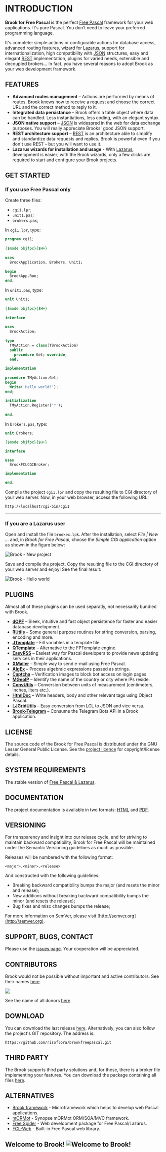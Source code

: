 # INTRODUCTION

**Brook for Free Pascal** is the perfect [Free Pascal](http://freepascal.org/) framework for your web applications. It's pure Pascal. You don't need to leave your preferred programming language.

It's complete: simple actions or configurable actions for database access, advanced routing features, wizard for [Lazarus](http://lazarus.freepascal.org), support for internationalization, high compatibility with [JSON](http://json.org) structures, easy and elegant [REST](http://en.wikipedia.org/wiki/Representational_state_transfer) implementation, plugins for varied needs, extensible and decoupled brokers... In fact, you have several reasons to adopt Brook as your web development framework.

## FEATURES

* **Advanced routes management** – Actions are performed by means of routes. Brook knows how to receive a request and choose the correct URL and the correct method to reply to it.
* **Integrated data persistance** – Brook offers a table object where data can be handled. Less instantiations, less coding, with an elegant syntax.
* **JSON native support** – [JSON](http://json.org) is widespred in the web for data exchange purposes. You will really appreciate Brooks' good JSON support.
* **REST architecture support** – [REST](http://en.wikipedia.org/wiki/Representational_state_transfer) is an architecture able to simplify and standardize data requests and replies. Brook is powerful even if you don't use REST – but you will want to use it.
* **Lazarus wizards for installation and usage** - With [Lazarus](http://www.lazarus.freepascal.org), development is easier; with the Brook wizards, only a few clicks are required to start and configure your Brook projects.

## GET STARTED

### If you use Free Pascal only

Create three files:

* `cgi1.lpr`;
* `unit1.pas`;
* `brokers.pas`;

In `cgi1.lpr`, type:

```pascal
program cgi1;
 
{$mode objfpc}{$H+}
 
uses
  BrookApplication, Brokers, Unit1;
 
begin
  BrookApp.Run;
end.
```

In `unit1.pas`, type:

```pascal
unit Unit1;
 
{$mode objfpc}{$H+}
 
interface
 
uses
  BrookAction;
 
type
  TMyAction = class(TBrookAction)
  public
    procedure Get; override;
  end;
 
implementation
 
procedure TMyAction.Get;
begin
  Write('Hello world!');
end;
 
initialization
  TMyAction.Register('*');
 
end.
```

In `brokers.pas`, type:

```pascal
unit Brokers;

{$mode objfpc}{$H+}

interface

uses
  BrookFCLCGIBroker;

implementation

end. 
```

Compile the project `cgi1.lpr` and copy the resulting file to CGI directory of your web server. Now, in your web browser, access the following URL:

`http://localhost/cgi-bin/cgi1`

***

### If you are a Lazarus user

Open and install the file `brookex.lpk`. After the installation, select _File | New ..._ and, in _Brook for Free Pascal_, choose the _Simple CGI application_ option as shown in the figure below:

![Brook - New project](https://user-images.githubusercontent.com/1456829/51649575-cd69d800-1f63-11e9-878d-5191b74faf77.png)

Save and compile the project. Copy the resulting file to the CGI directory of your web server and enjoy! See the final result:

![Brook - Hello world](https://user-images.githubusercontent.com/1456829/51649574-cd69d800-1f63-11e9-83ed-111a7cd19d79.png)

## PLUGINS

Almost all of these plugins can be used separatly, not necessarily bundled with Brook.

* **[dOPF](https://github.com/pascal-libs/dopf)** – Sleek, intuitive and fast object persistence for faster and easier database development.
* **[RUtils](https://github.com/risoflora/brookfreepascal/tree/main/plugins/rutils)** – Some general purpose routines for string conversion, parsing, encoding and more.
* **[JTemplate](https://github.com/risoflora/brookfreepascal/tree/master/plugins/jtemplate)** – Fill variables in a template file.
* **[QTemplate](https://github.com/leledumbo/QTemplate)** – Alternative to the FPTemplate engine.
* **[EasyRSS](https://github.com/risoflora/brookfreepascal/tree/master/plugins/easyrss)** – Easiest way for Pascal developers to provide news updating services in their applications.
* **[XMailer](https://github.com/risoflora/brookfreepascal/tree/master/plugins/xmailer)** – Simple way to send e-mail using Free Pascal.
* **[AlgEx](https://github.com/risoflora/brookfreepascal/tree/master/plugins/algex)** – Process algebraic expressions passed as strings.
* **[Captcha](https://github.com/risoflora/brookfreepascal/tree/master/plugins/captcha)** – Verification images to block bot access on login pages.
* **[MGeoIP](https://github.com/risoflora/brookfreepascal/tree/master/plugins/mgeoip)** – Identify the name of the country or city where IPs reside.
* **[ConvUtils](https://github.com/risoflora/brookfreepascal/tree/master/plugins/convutils)** – Conversion between units of measurement (centimeters, inches, liters etc.).
* **[HtmlDoc](https://github.com/risoflora/brookfreepascal/tree/master/plugins/htmldoc)** – Write headers, body and other relevant tags using Object Pascal.
* **[LJGridUtils](https://github.com/risoflora/brookfreepascal/tree/master/plugins/ljgridutils)** – Easy conversion from LCL to JSON and vice versa.
* **[Brook-Telegram](https://github.com/Al-Muhandis/brook-telegram)** – Consume the Telegram Bots API in a Brook application.

## LICENSE

The source code of the Brook for Free Pascal is distributed under the GNU Lesser General Public License. See the [project licence](https://github.com/risoflora/brookfreepascal/blob/master/LICENSE.txt) for copyright/license details.

## SYSTEM REQUIREMENTS

The stable version of [Free Pascal & Lazarus](https://sourceforge.net/projects/lazarus/).

## DOCUMENTATION

The project documentation is available in two formats: [HTML](https://risoflora.github.io/brookfreepascal-docs/index.html) and [PDF](https://risoflora.github.io/brookfreepascal-docs/Brook%20for%20Free%20Pascal.pdf).

## VERSIONING

For transparency and insight into our release cycle, and for striving to maintain backward compatibility, Brook for Free Pascal will be maintained under the Semantic Versioning guidelines as much as possible.

Releases will be numbered with the following format:

`<major>.<minor>.<release>`

And constructed with the following guidelines:

* Breaking backward compatibility bumps the major (and resets the minor and release);
* New additions without breaking backward compatibility bumps the minor (and resets the release);
* Bug fixes and misc changes bumps the release;

For more information on SemVer, please visit [http://semver.org](http://semver.org).

## SUPPORT, BUGS, CONTACT

Please use the [issues page](https://github.com/risoflora/brookfreepascal/issues). Your cooperation will be appreciated.

## CONTRIBUTORS

Brook would not be possible without important and active contributors. See their names [here](https://github.com/risoflora/brookfreepascal/blob/master/CONTRIBUTORS.txt).

<a href="https://www.paypal.com/cgi-bin/webscr?cmd=_donations&business=GE9VT768TLP74&lc=GB&item_name=Brook%20for%20Free%20Pascal&item_number=brookfreepascal&currency_code=USD&bn=PP%2dDonationsBF%3abtn_donateCC_LG%2egif%3aNonHosted">
  <img src="https://www.paypalobjects.com/en_US/GB/i/btn/btn_donateCC_LG.gif">
</a>

See the name of all donors [here](https://github.com/risoflora/brookfreepascal/blob/master/DONORS.txt).

## DOWNLOAD

You can download the last release [here](https://github.com/risoflora/brookfreepascal/releases). Alternatively, you can also follow the project's GIT repository. The address is:

`https://github.com/risoflora/brookfreepascal.git`

## THIRD PARTY

The Brook supports third party solutions and, for these, there is a broker file implementing your features. You can download the package containing all files [here](https://github.com/silvioprog/brookframework/releases/download/v3.0.0/third-party.zip).

## ALTERNATIVES

* [Brook framework](https://github.com/risoflora/brookframework) - Microframework which helps to develop web Pascal applications.
* [mORMot](https://github.com/synopse/mORMot) - Synopse mORMot ORM/SOA/MVC framework.
* [Free Spider](https://github.com/motaz/freespider) - Web development package for Free Pascal/Lazarus.
* [FCL-Web](http://wiki.freepascal.org/fcl-web) - Built-in Free Pascal web library.

## Welcome to Brook! ![Welcome to Brook!](http://l.yimg.com/us.yimg.com/i/mesg/emoticons7/113.gif)
